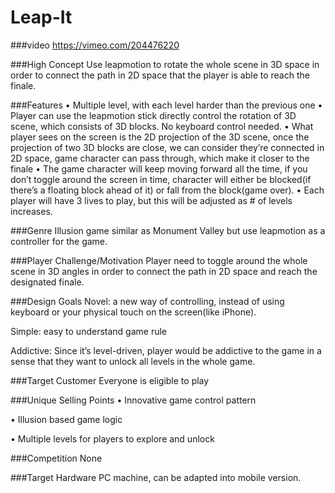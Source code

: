 # Leap-It

###video
https://vimeo.com/204476220

###High Concept
Use leapmotion to rotate the whole scene in 3D space in order to connect the path in 2D space that the player is able to reach the finale.

###Features
•	Multiple level, with each level harder than the previous one
•	Player can use the leapmotion stick directly control the rotation of 3D scene, which consists of 3D blocks. No keyboard control needed.
•	What player sees on the screen is the 2D projection of the 3D scene, once the projection of two 3D blocks are close, we can consider they’re connected in 2D space, game character can pass through, which make it closer to the finale 
•	The game character will keep moving forward all the time, if you don’t toggle around the screen in time, character will either be blocked(if there’s a floating block ahead of it) or fall from the block(game over).
•	Each player will have 3 lives to play, but this will be adjusted as # of levels increases.

###Genre
Illusion game similar as Monument Valley but use leapmotion as a controller for the game.

###Player Challenge/Motivation
Player need to toggle around the whole scene in 3D angles in order to connect the path in 2D space and reach the designated finale.

###Design Goals
Novel: a new way of controlling, instead of using keyboard or your physical touch on the screen(like iPhone).

Simple: easy to understand game rule 

Addictive: Since it’s level-driven, player would be addictive to the game in a sense that they want to unlock all levels in the whole game.

###Target Customer
Everyone is eligible to play

###Unique Selling Points
•	Innovative game control pattern

•	Illusion based game logic

•	Multiple levels for players to explore and unlock

###Competition
None

###Target Hardware
PC machine, can be adapted into mobile version.
